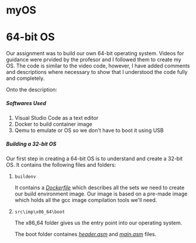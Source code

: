 # myOS
# 64-bit OS
Our assignment was to build our own 64-bit operating system. Videos for guidance were prvided by the profesor and I followed them to create my OS. The code is similar to the video code, however, I have added comments and descriptions where necessary to show that I understood the code fully and completely.

Onto the description:
##### Softwares Used
1. Visual Studio Code as a text editor
2. Docker to build container image
3. Qemu to emulate or OS so we don't have to boot it using USB
##### Building a 32-bit OS
Our first step in creating a 64-bit OS is to understand and create a 32-bit OS. It contains the following files and folders:

1. `buildenv` 

    It contains a [*Dockerfile*](https://github.com/zairabibi-git/myOS/blob/main/buildenv/Dockerfile) which describes all the sets we need to create our build environment image. Our image is based on a pre-made image which holds all the gcc image compilation tools we'll need.

2. `src\imp\x86_64\boot`

    The x86_64 folder gives us the entry point into our operating system. 

    The boot folder containes [*header.asm*](https://github.com/zairabibi-git/myOS/blob/main/src/impl/x86_64/boot/header.asm) and [*main.asm*](https://github.com/zairabibi-git/myOS/blob/main/src/impl/x86_64/boot/main.asm) files.
